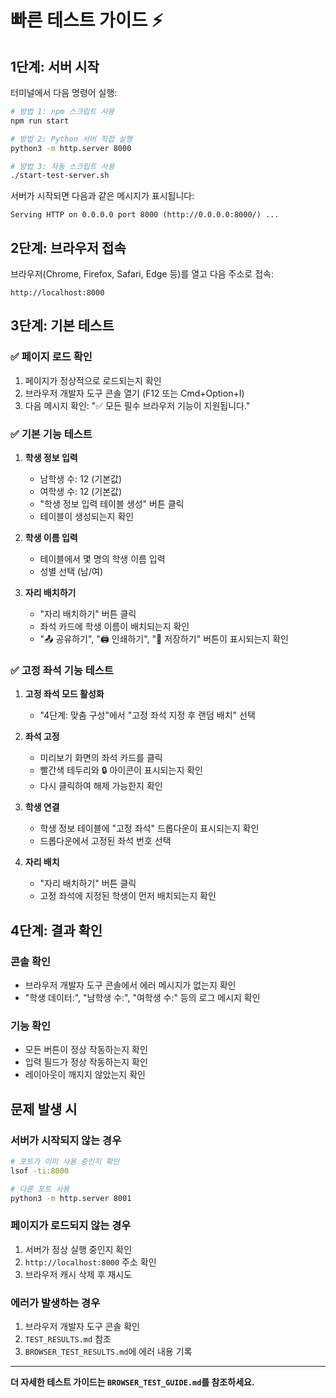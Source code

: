 # 빠른 테스트 가이드 ⚡

## 1단계: 서버 시작

터미널에서 다음 명령어 실행:

```bash
# 방법 1: npm 스크립트 사용
npm run start

# 방법 2: Python 서버 직접 실행
python3 -m http.server 8000

# 방법 3: 자동 스크립트 사용
./start-test-server.sh
```

서버가 시작되면 다음과 같은 메시지가 표시됩니다:
```
Serving HTTP on 0.0.0.0 port 8000 (http://0.0.0.0:8000/) ...
```

## 2단계: 브라우저 접속

브라우저(Chrome, Firefox, Safari, Edge 등)를 열고 다음 주소로 접속:

```
http://localhost:8000
```

## 3단계: 기본 테스트

### ✅ 페이지 로드 확인
1. 페이지가 정상적으로 로드되는지 확인
2. 브라우저 개발자 도구 콘솔 열기 (F12 또는 Cmd+Option+I)
3. 다음 메시지 확인: "✅ 모든 필수 브라우저 기능이 지원됩니다."

### ✅ 기본 기능 테스트

1. **학생 정보 입력**
   - 남학생 수: 12 (기본값)
   - 여학생 수: 12 (기본값)
   - "학생 정보 입력 테이블 생성" 버튼 클릭
   - 테이블이 생성되는지 확인

2. **학생 이름 입력**
   - 테이블에서 몇 명의 학생 이름 입력
   - 성별 선택 (남/여)

3. **자리 배치하기**
   - "자리 배치하기" 버튼 클릭
   - 좌석 카드에 학생 이름이 배치되는지 확인
   - "📤 공유하기", "🖨️ 인쇄하기", "💾 저장하기" 버튼이 표시되는지 확인

### ✅ 고정 좌석 기능 테스트

1. **고정 좌석 모드 활성화**
   - "4단계: 맞춤 구성"에서 "고정 좌석 지정 후 랜덤 배치" 선택

2. **좌석 고정**
   - 미리보기 화면의 좌석 카드를 클릭
   - 빨간색 테두리와 🔒 아이콘이 표시되는지 확인
   - 다시 클릭하여 해제 가능한지 확인

3. **학생 연결**
   - 학생 정보 테이블에 "고정 좌석" 드롭다운이 표시되는지 확인
   - 드롭다운에서 고정된 좌석 번호 선택

4. **자리 배치**
   - "자리 배치하기" 버튼 클릭
   - 고정 좌석에 지정된 학생이 먼저 배치되는지 확인

## 4단계: 결과 확인

### 콘솔 확인
- 브라우저 개발자 도구 콘솔에서 에러 메시지가 없는지 확인
- "학생 데이터:", "남학생 수:", "여학생 수:" 등의 로그 메시지 확인

### 기능 확인
- 모든 버튼이 정상 작동하는지 확인
- 입력 필드가 정상 작동하는지 확인
- 레이아웃이 깨지지 않았는지 확인

## 문제 발생 시

### 서버가 시작되지 않는 경우
```bash
# 포트가 이미 사용 중인지 확인
lsof -ti:8000

# 다른 포트 사용
python3 -m http.server 8001
```

### 페이지가 로드되지 않는 경우
1. 서버가 정상 실행 중인지 확인
2. `http://localhost:8000` 주소 확인
3. 브라우저 캐시 삭제 후 재시도

### 에러가 발생하는 경우
1. 브라우저 개발자 도구 콘솔 확인
2. `TEST_RESULTS.md` 참조
3. `BROWSER_TEST_RESULTS.md`에 에러 내용 기록

---

**더 자세한 테스트 가이드는 `BROWSER_TEST_GUIDE.md`를 참조하세요.**
